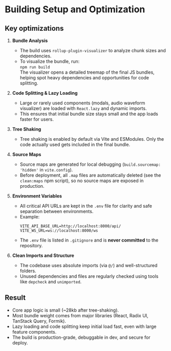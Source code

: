 # Building Setup and Optimization

## Key optimizations

1. **Bundle Analysis**

   - The build uses `rollup-plugin-visualizer` to analyze chunk sizes and dependencies.
   - To visualize the bundle, run:  
     `npm run build`  
     The visualizer opens a detailed treemap of the final JS bundles, helping spot heavy dependencies and opportunities for code splitting.

2. **Code Splitting & Lazy Loading**

   - Large or rarely used components (modals, audio waveform visualizer) are loaded with `React.lazy` and dynamic imports.
   - This ensures that initial bundle size stays small and the app loads faster for users.

3. **Tree Shaking**

   - Tree shaking is enabled by default via Vite and ESModules. Only the code actually used gets included in the final bundle.

4. **Source Maps**

   - Source maps are generated for local debugging (`build.sourcemap: 'hidden'` in `vite.config`).
   - Before deployment, all `.map` files are automatically deleted (see the `clean:maps` npm script), so no source maps are exposed in production.

5. **Environment Variables**

   - All critical API URLs are kept in the `.env` file for clarity and safe separation between environments.
   - Example:
     ```
     VITE_API_BASE_URL=http://localhost:8000/api/
     VITE_WS_URL=ws://localhost:8000/ws
     ```
   - The `.env` file is listed in `.gitignore` and is **never committed** to the repository.

6. **Clean Imports and Structure**

   - The codebase uses absolute imports (via `@/`) and well-structured folders.
   - Unused dependencies and files are regularly checked using tools like `depcheck` and `unimported`.

## Result

- Core app logic is small (~28kb after tree-shaking).
- Most bundle weight comes from major libraries (React, Radix UI, TanStack Query, Formik).
- Lazy loading and code splitting keep initial load fast, even with large feature components.
- The build is production-grade, debuggable in dev, and secure for deploy.
